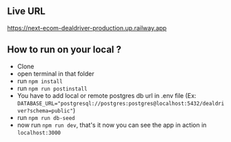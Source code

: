 ## Live URL
https://next-ecom-dealdriver-production.up.railway.app
## How to run on your local ?
 - Clone
 - open terminal in that folder
 - run `npm install`
 - run `npm run postinstall`
 - You have to add local or remote postgres db url in .env file (Ex: `DATABASE_URL="postgresql://postgres:postgres@localhost:5432/dealdriver?schema=public"`)
 - run `npm run db-seed`
 - now run `npm run dev`, that's it now you can see the app in action in `localhost:3000`